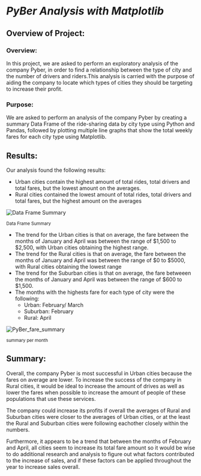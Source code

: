 # ***PyBer Analysis with Matplotlib***

## Overview of Project:

### Overview:

In this project, we are asked to perform an exploratory analysis of the company Pyber, in order to find a relationship between the type of city and the number of drivers and riders.This analysis is carried with the purpose of aiding the company to locate which types of cities they should be targeting to increase their profit.



### Purpose:

We are asked to perform an analysis of the company Pyber by creating a summary Data Frame of the ride-sharing data by city type using Python and Pandas, followed by plotting multiple line graphs that show the total weekly fares for each city type using Matplotlib.


## Results:

Our analysis found the following results:

- Urban cities contain the highest amount of total rides, total drivers and total fares, but the lowest amount on the averages.
- Rural cities contained the lowest amount of total rides, total drivers and total fares, but the highest amount on the averages

![Data Frame Summary](https://user-images.githubusercontent.com/111034667/192944948-d5f5f2f6-2109-452e-813d-c7a5ceab20b8.png)

<sub> Data Frame Summary <sub>

- The trend for the Urban cities is that on average, the fare between the months of January and April was between the range of $1,500 to $2,500, with Urban cities obtaining the highest range.
- The trend for the Rural cities is that on average, the fare between the months of January and April was between the range of $0 to $5000, with Rural cities obtaining the lowest range
- The trend for the Suburban cities is that on average, the fare betweeen the months of January and April was between the range of $600 to $1,500.
- The months with the highests fare for each type of city were the following:
  - Urban: February/ March
  - Suburban: February
  - Rural: April
  
![PyBer_fare_summary](https://user-images.githubusercontent.com/111034667/192946143-81944c2e-a84a-4e3e-9855-c9ce13699695.png)

<sub> summary per month <sub>


## Summary:

Overall, the company Pyber is most successful in Urban cities because the fares on average are lower. To increase the success of the company in Rural cities, it would be ideal to increase the amount of drives as well as lower the fares when possible to increase the amount of people of these populations that use these services.

The company could increase its profits if overall the averages of Rural and Suburban cities were closer to the averages of Urban cities, or at the least the Rural and Suburban cities were following eachother closely within the numbers.

Furthermore, it appears to be a trend that between the months of February and April, all cities seem to increase its total fare amount so it would be wise to do additional research and analysis to figure out what factors contributed to the increase of sales, and if these factors can be applied throughout the year to increase sales overall.

